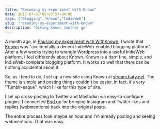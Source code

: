 ```yaml
---
title: "Resuming my experiment with Known"
date: 2017-07-07T08:03:57-04:00
tags: ["Blogging","Known","IndieWeb"]
slug: "resuming-my-experiment-with-known"
description: "Giving Known another go"
---
```


A month ago, in [Pausing my experiment with WithKnown](https://baty.net/2017/pausing-my-experiment-with-withknown/), I wrote that [Known](https://withknown.com) was "accidentally a decent IndieWeb-enabled blogging platform". After a few weeks trying to wrangle Wordpress into a useful IndieWeb platform, I feel differently about Known. Known is a darn fine, simple, and IndieWeb-complete blogging platform. It works so well that there can be nothing accidental about it.

So, as I tend to do, I set up a new site using Known at [stream.baty.net](https://stream.baty.net/). The theme is simple and posting things couldn't be easier. In fact, it's very "Tumblr-esque", which I like for this type of site. 

I set up cross-posting to Twitter and Mastodon via easy-to-configure plugins. I connected [Brid.gy](https://brid.gy/) for bringing Instagram and Twitter likes and replies (webmentions) back into the original posts.

The entire process took maybe an hour and I'm already posting and seeing webmentions. That was easy.




